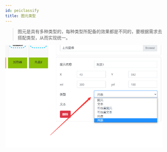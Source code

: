 ```yaml
---
id: peiclassify
title: 图元类型
---
```

>图元是具有多种类型的，每种类型所配备的效果都是不同的，要根据需求去搭配类型，从而实现统一。

![img](../static/img/kind.png)